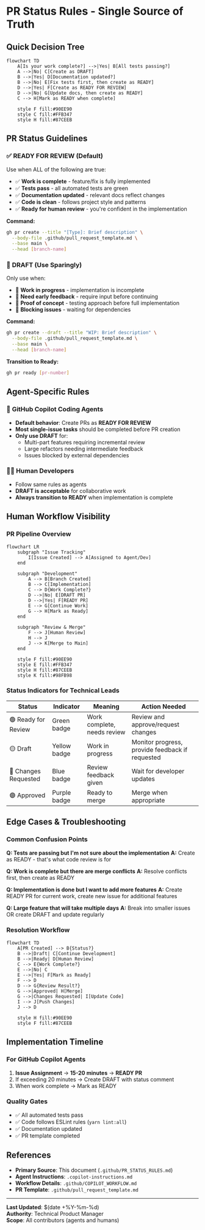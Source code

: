 # PR Status Rules - Single Source of Truth

## Quick Decision Tree

```mermaid
flowchart TD
    A[Is your work complete?] -->|Yes| B[All tests passing?]
    A -->|No| C[Create as DRAFT]
    B -->|Yes| D[Documentation updated?]
    B -->|No| E[Fix tests first, then create as READY]
    D -->|Yes| F[Create as READY FOR REVIEW]
    D -->|No| G[Update docs, then create as READY]
    C --> H[Mark as READY when complete]
    
    style F fill:#90EE90
    style C fill:#FFB347
    style H fill:#87CEEB
```

## PR Status Guidelines

### ✅ **READY FOR REVIEW** (Default)
Use when ALL of the following are true:
- ✅ **Work is complete** - feature/fix is fully implemented
- ✅ **Tests pass** - all automated tests are green
- ✅ **Documentation updated** - relevant docs reflect changes
- ✅ **Code is clean** - follows project style and patterns
- ✅ **Ready for human review** - you're confident in the implementation

**Command:**
```bash
gh pr create --title "[Type]: Brief description" \
  --body-file .github/pull_request_template.md \
  --base main \
  --head [branch-name]
```

### 🚧 **DRAFT** (Use Sparingly)
Only use when:
- 🔄 **Work in progress** - implementation is incomplete
- 🤝 **Need early feedback** - require input before continuing
- 🧪 **Proof of concept** - testing approach before full implementation
- 🚫 **Blocking issues** - waiting for dependencies

**Command:**
```bash
gh pr create --draft --title "WIP: Brief description" \
  --body-file .github/pull_request_template.md \
  --base main \
  --head [branch-name]
```

**Transition to Ready:**
```bash
gh pr ready [pr-number]
```

## Agent-Specific Rules

### 🤖 **GitHub Copilot Coding Agents**
- **Default behavior**: Create PRs as **READY FOR REVIEW**
- **Most single-issue tasks** should be completed before PR creation
- **Only use DRAFT** for:
  - Multi-part features requiring incremental review
  - Large refactors needing intermediate feedback
  - Issues blocked by external dependencies

### 👨‍💻 **Human Developers**
- Follow same rules as agents
- **DRAFT is acceptable** for collaborative work
- **Always transition to READY** when implementation is complete

## Human Workflow Visibility

### PR Pipeline Overview
```mermaid
flowchart LR
    subgraph "Issue Tracking"
        I[Issue Created] --> A[Assigned to Agent/Dev]
    end
    
    subgraph "Development"
        A --> B[Branch Created]
        B --> C[Implementation]
        C --> D{Work Complete?}
        D -->|No| E[DRAFT PR]
        D -->|Yes| F[READY PR]
        E --> G[Continue Work]
        G --> H[Mark as Ready]
    end
    
    subgraph "Review & Merge"
        F --> J[Human Review]
        H --> J
        J --> K[Merge to Main]
    end
    
    style F fill:#90EE90
    style E fill:#FFB347
    style H fill:#87CEEB
    style K fill:#98FB98
```

### Status Indicators for Technical Leads

| Status | Indicator | Meaning | Action Needed |
|--------|-----------|---------|---------------|
| 🟢 Ready for Review | Green badge | Work complete, needs review | Review and approve/request changes |
| 🟡 Draft | Yellow badge | Work in progress | Monitor progress, provide feedback if requested |
| 🔵 Changes Requested | Blue badge | Review feedback given | Wait for developer updates |
| 🟣 Approved | Purple badge | Ready to merge | Merge when appropriate |

## Edge Cases & Troubleshooting

### Common Confusion Points

**Q: Tests are passing but I'm not sure about the implementation**
**A:** Create as READY - that's what code review is for

**Q: Work is complete but there are merge conflicts**
**A:** Resolve conflicts first, then create as READY

**Q: Implementation is done but I want to add more features**
**A:** Create READY PR for current work, create new issue for additional features

**Q: Large feature that will take multiple days**
**A:** Break into smaller issues OR create DRAFT and update regularly

### Resolution Workflow

```mermaid
flowchart TD
    A[PR Created] --> B{Status?}
    B -->|Draft| C[Continue Development]
    B -->|Ready| D[Human Review]
    C --> E{Work Complete?}
    E -->|No| C
    E -->|Yes| F[Mark as Ready]
    F --> D
    D --> G{Review Result?}
    G -->|Approved| H[Merge]
    G -->|Changes Requested| I[Update Code]
    I --> J[Push Changes]
    J --> D
    
    style H fill:#90EE90
    style F fill:#87CEEB
```

## Implementation Timeline

### For GitHub Copilot Agents
1. **Issue Assignment** → **15-20 minutes** → **READY PR**
2. If exceeding 20 minutes → Create DRAFT with status comment
3. When work complete → Mark as READY

### Quality Gates
- ✅ All automated tests pass
- ✅ Code follows ESLint rules (`yarn lint:all`)
- ✅ Documentation updated
- ✅ PR template completed

## References

- **Primary Source**: This document (`.github/PR_STATUS_RULES.md`)
- **Agent Instructions**: `.copilot-instructions.md`
- **Workflow Details**: `.github/COPILOT_WORKFLOW.md`
- **PR Template**: `.github/pull_request_template.md`

---

**Last Updated**: $(date +%Y-%m-%d)  
**Authority**: Technical Product Manager  
**Scope**: All contributors (agents and humans)